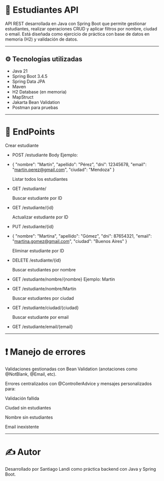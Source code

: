 # 📘 Estudiantes API

API REST desarrollada en Java con Spring Boot que permite gestionar estudiantes, realizar operaciones CRUD y aplicar filtros por nombre, ciudad o email. Está diseñada como ejercicio de práctica con base de datos en memoria (H2) y validación de datos.

---

## ⚙️ Tecnologías utilizadas

- Java 21
- Spring Boot 3.4.5
- Spring Data JPA
- Maven
- H2 Database (en memoria)
- MapStruct
- Jakarta Bean Validation
- Postman para pruebas

---

# 📘 EndPoints

  Crear estudiante
- POST /estudiante
  Body Ejemplo:
- {
  "nombre": "Martín",
  "apellido": "Pérez",
  "dni": 12345678,
  "email": "martin.perez@gmail.com",
  "ciudad": "Mendoza"
  }


  Listar todos los estudiantes
- GET /estudiante/

  Buscar estudiante por ID
- GET /estudiante/{id}

  Actualizar estudiante por ID
- PUT /estudiante/{id}
- {
  "nombre": "Martina",
  "apellido": "Gómez",
  "dni": 87654321,
  "email": "martina.gomez@gmail.com",
  "ciudad": "Buenos Aires"
  }

  Eliminar estudiante por ID
- DELETE /estudiante/{id}

  Buscar estudiantes por nombre
- GET /estudiante/nombre/{nombre}
  Ejemplo: Martin
- GET /estudiante/nombre/Martin

  Buscar estudiantes por ciudad
- GET /estudiante/ciudad/{ciudad}

  Buscar estudiante por email
- GET /estudiante/email/{email}

---

# ❗ Manejo de errores

  Validaciones gestionadas con Bean Validation (anotaciones como @NotBlank, @Email, etc).

  Errores centralizados con @ControllerAdvice y mensajes personalizados para:

  Validación fallida

  Ciudad sin estudiantes

  Nombre sin estudiantes

  Email inexistente

---
#  ✍️ Autor
  Desarrollado por Santiago Landi como práctica backend con Java y Spring Boot.


